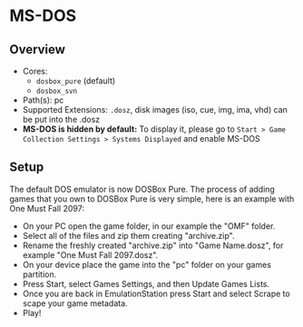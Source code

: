 # MS-DOS

## Overview

- Cores:
  - `dosbox_pure` (default)
  - `dosbox_svn`
- Path(s): pc
- Supported Extensions: `.dosz`, disk images (iso, cue, img, ima, vhd) can be put into the .dosz
- **MS-DOS is hidden by default:** To display it, please go to `Start > Game Collection Settings > Systems Displayed` and enable MS-DOS

## Setup

The default DOS emulator is now DOSBox Pure.  The process of adding games that you own to DOSBox Pure is very simple, here is an example with One Must Fall 2097:

- On your PC open the game folder, in our example the "OMF" folder.
- Select all of the files and zip them creating "archive.zip".
- Rename the freshly created "archive.zip" into "Game Name.dosz", for example "One Must Fall 2097.dosz".
- On your device place the game into the "pc" folder on your games partition.
- Press Start, select Games Settings, and then Update Games Lists.
- Once you are back in EmulationStation press Start and select Scrape to scape your game metadata.
- Play!